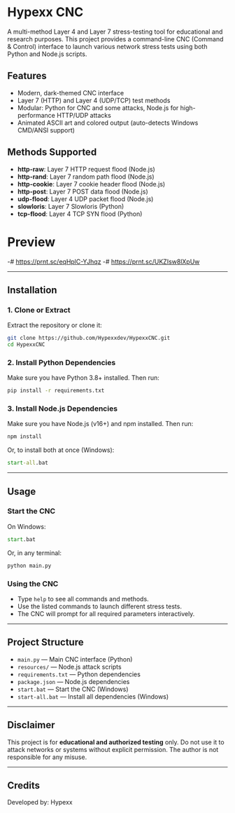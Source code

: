 # Hypexx CNC

A multi-method Layer 4 and Layer 7 stress-testing tool for educational and research purposes. This project provides a command-line CNC (Command & Control) interface to launch various network stress tests using both Python and Node.js scripts.

## Features
- Modern, dark-themed CNC interface
- Layer 7 (HTTP) and Layer 4 (UDP/TCP) test methods
- Modular: Python for CNC and some attacks, Node.js for high-performance HTTP/UDP attacks
- Animated ASCII art and colored output (auto-detects Windows CMD/ANSI support)

## Methods Supported
- **http-raw**: Layer 7 HTTP request flood (Node.js)
- **http-rand**: Layer 7 random path flood (Node.js)
- **http-cookie**: Layer 7 cookie header flood (Node.js)
- **http-post**: Layer 7 POST data flood (Node.js)
- **udp-flood**: Layer 4 UDP packet flood (Node.js)
- **slowloris**: Layer 7 Slowloris (Python)
- **tcp-flood**: Layer 4 TCP SYN flood (Python)


# Preview

-# https://prnt.sc/eqHplC-YJhqz
-# https://prnt.sc/UKZIsw8lXpUw


---

## Installation

### 1. Clone or Extract
Extract the repository or clone it:
```sh
git clone https://github.com/Hypexxdev/HypexxCNC.git
cd HypexxCNC
```

### 2. Install Python Dependencies
Make sure you have Python 3.8+ installed. Then run:
```sh
pip install -r requirements.txt
```

### 3. Install Node.js Dependencies
Make sure you have Node.js (v16+) and npm installed. Then run:
```sh
npm install
```

Or, to install both at once (Windows):
```bat
start-all.bat
```

---

## Usage

### Start the CNC
On Windows:
```bat
start.bat
```
Or, in any terminal:
```sh
python main.py
```

### Using the CNC
- Type `help` to see all commands and methods.
- Use the listed commands to launch different stress tests.
- The CNC will prompt for all required parameters interactively.

---

## Project Structure
- `main.py` — Main CNC interface (Python)
- `resources/` — Node.js attack scripts
- `requirements.txt` — Python dependencies
- `package.json` — Node.js dependencies
- `start.bat` — Start the CNC (Windows)
- `start-all.bat` — Install all dependencies (Windows)

---

## Disclaimer
This project is for **educational and authorized testing** only. Do not use it to attack networks or systems without explicit permission. The author is not responsible for any misuse.

---

## Credits
Developed by: Hypexx
